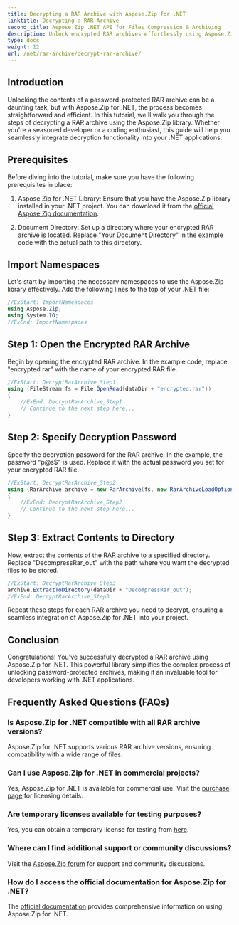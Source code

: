 ```yaml
---
title: Decrypting a RAR Archive with Aspose.Zip for .NET
linktitle: Decrypting a RAR Archive 
second_title: Aspose.Zip .NET API for Files Compression & Archiving
description: Unlock encrypted RAR archives effortlessly using Aspose.Zip for .NET. Follow our step-by-step guide for seamless integration and efficient decryption.
type: docs
weight: 12
url: /net/rar-archive/decrypt-rar-archive/
---
```


## Introduction

Unlocking the contents of a password-protected RAR archive can be a daunting task, but with Aspose.Zip for .NET, the process becomes straightforward and efficient. In this tutorial, we'll walk you through the steps of decrypting a RAR archive using the Aspose.Zip library. Whether you're a seasoned developer or a coding enthusiast, this guide will help you seamlessly integrate decryption functionality into your .NET applications.

## Prerequisites

Before diving into the tutorial, make sure you have the following prerequisites in place:

1. Aspose.Zip for .NET Library: Ensure that you have the Aspose.Zip library installed in your .NET project. You can download it from the [official Aspose.Zip documentation](https://reference.aspose.com/zip/net/).

2. Document Directory: Set up a directory where your encrypted RAR archive is located. Replace "Your Document Directory" in the example code with the actual path to this directory.

## Import Namespaces

Let's start by importing the necessary namespaces to use the Aspose.Zip library effectively. Add the following lines to the top of your .NET file:

```csharp
//ExStart: ImportNamespaces
using Aspose.Zip;
using System.IO;
//ExEnd: ImportNamespaces
```

## Step 1: Open the Encrypted RAR Archive

Begin by opening the encrypted RAR archive. In the example code, replace "encrypted.rar" with the name of your encrypted RAR file.

```csharp
//ExStart: DecryptRarArchive_Step1
using (FileStream fs = File.OpenRead(dataDir + "encrypted.rar"))
{
    //ExEnd: DecryptRarArchive_Step1
    // Continue to the next step here...
}
```

## Step 2: Specify Decryption Password

Specify the decryption password for the RAR archive. In the example, the password "p@s$" is used. Replace it with the actual password you set for your encrypted RAR file.

```csharp
//ExStart: DecryptRarArchive_Step2
using (RarArchive archive = new RarArchive(fs, new RarArchiveLoadOptions() { DecryptionPassword = "p@s$" }))
{
    //ExEnd: DecryptRarArchive_Step2
    // Continue to the next step here...
}
```

## Step 3: Extract Contents to Directory

Now, extract the contents of the RAR archive to a specified directory. Replace "DecompressRar_out" with the path where you want the decrypted files to be stored.

```csharp
//ExStart: DecryptRarArchive_Step3
archive.ExtractToDirectory(dataDir + "DecompressRar_out");
//ExEnd: DecryptRarArchive_Step3
```

Repeat these steps for each RAR archive you need to decrypt, ensuring a seamless integration of Aspose.Zip for .NET into your project.

## Conclusion

Congratulations! You've successfully decrypted a RAR archive using Aspose.Zip for .NET. This powerful library simplifies the complex process of unlocking password-protected archives, making it an invaluable tool for developers working with .NET applications.

## Frequently Asked Questions (FAQs)

### Is Aspose.Zip for .NET compatible with all RAR archive versions?
Aspose.Zip for .NET supports various RAR archive versions, ensuring compatibility with a wide range of files.

### Can I use Aspose.Zip for .NET in commercial projects?
Yes, Aspose.Zip for .NET is available for commercial use. Visit the [purchase page](https://purchase.aspose.com/buy) for licensing details.

### Are temporary licenses available for testing purposes?
Yes, you can obtain a temporary license for testing from [here](https://purchase.aspose.com/temporary-license/).

### Where can I find additional support or community discussions?
Visit the [Aspose.Zip forum](https://forum.aspose.com/c/zip/37) for support and community discussions.

### How do I access the official documentation for Aspose.Zip for .NET?
The [official documentation](https://reference.aspose.com/zip/net/) provides comprehensive information on using Aspose.Zip for .NET.


